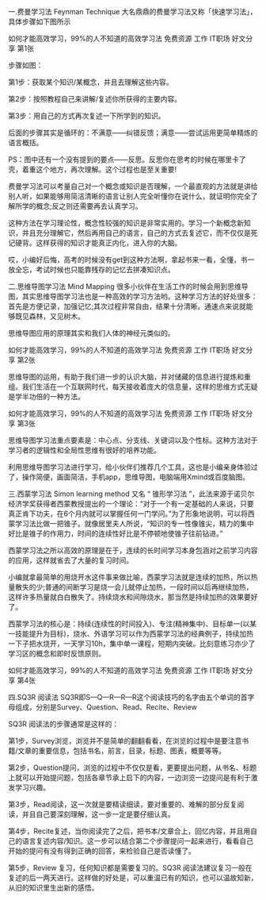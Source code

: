 一.费曼学习法 Feynman Technique
大名鼎鼎的费曼学习法又称「快速学习法」，具体步骤如下图所示

如何才能高效学习，99%的人不知道的高效学习法 免费资源 工作 IT职场 好文分享 第1张

步骤如图：


第1步：获取某个知识/某概念，并且去理解这些内容。

第2步：按照教程自己来讲解/复述你所获得的主要内容。

第3步：用自己的方式再次复述一下所学到的知识。

后面的步骤其实是循环的：不满意——纠错反馈；满意——尝试运用更简单精炼的语言概括。

PS：图中还有一个没有提到的要点——反思。反思你在思考的时候在哪里卡了壳，着重这个地方，再次理解。这个过程也是至关重要!

费曼学习法可以考量自己对一个概念或知识是否理解，一个最直观的方法就是讲给别人听，如果能够用简洁清晰的语言让别人完全听懂你在说什么，就证明你完全了解所学的概念;反之则还需要再去认真学习。

这种方法在学习理论性，概念性较强的知识是非常实用的。学习一个新概念新知识，并且充分理解它，然后再用自己的语言，自己的方式去复述它，而不仅仅是死记硬背。这样获得的知识才能真正内化，进入你的大脑。

哎，小编好后悔，高考的时候没有get到这种方法啊，拿起书来一看，全懂，书一放全忘，考试时候也只能靠残存的记忆去拼凑知识点。

二.思维导图学习法 Mind Mapping
很多小伙伴在生活工作的时候会用到思维导图，其实思维导图学习法也是一种高效的学习方法哟。这种学习方法的好处很多：首先是方便记录，加强记忆;其次过程非常自由，结果十分清晰。通速点来说就能够既见森林，又见树木。

思维导图应用的原理其实和我们人体的神经元类似的。

如何才能高效学习，99%的人不知道的高效学习法 免费资源 工作 IT职场 好文分享 第2张

思维导图的运用，有助于我们进一步的认识大脑，并对储藏的信息进行提炼和重组。我们生活在一个互联网时代，每天接收着庞大的信息量，这样的思维方式无疑是学半功倍的一种方法。

如何才能高效学习，99%的人不知道的高效学习法 免费资源 工作 IT职场 好文分享 第3张

思维导图学习法重点要素是：中心点、分支线、关键词以及个性标。这种方法对于学习者的逻辑性和全局性思维有很好的培养功能。

利用思维导图学习法进行学习，给小伙伴们推荐几个工具，这也是小编亲身体验过了，操作简便，画面简洁，手机app，思维导图，电脑端用Xmind或百度脑图。

三.西蒙学习法 Simon learning method
又名 “ 锥形学习法 ”，此法来源于诺贝尔经济学奖获得者西蒙教授提出的一个理论：“对于一个有一定基础的人来说，只要真正肯下功夫，在6个月内就可以掌握任何一门学问。”为了形象地说明，可以将西蒙学习法比做一把锥子。就像居里夫人所说，“知识的专一性像锥尖，精力的集中好比是锥子的作用力，时间的连续性好比是不停顿地使锥子往前钻进。”

西蒙学习法之所以高效的原理是在于，连续的长时间学习本身包涵对之前学习内容的应用，这样就省去了大量的复习时间。

小编就拿最简单的用烧开水这件事来做比喻，西蒙学习法就是连续的加热，所以热量散失的少;普通的间断学习是烧一会儿就停止加热，一段时间以后再继续加热，这样许多热量就白白散失了。持续烧水和间隙烧水，那当然是持续加热的效果要好了。

西蒙学习法的核心是：持续(连续性的时间投入)、专注(精神集中)、目标单一(以某一技能提升为目标)，烧水、外语学习可以作为西蒙学习法的经典例子，持续加热一下子把水烧开，一天学习10h，集中单一课程，短期内突破。比刻意练习亦少了学习区的概念和即时反馈原则。

如何才能高效学习，99%的人不知道的高效学习法 免费资源 工作 IT职场 好文分享 第4张

四.SQ3R 阅读法
SQ3R即S—Q—R—R—R这个阅读技巧的名字由五个单词的首字母组成，分别是Survey、Question、Read、Recite、Review

SQ3R 阅读法的步骤通常是这样的：

第1步，Survey浏览，浏览并不是简单的翻翻看看，在浏览的过程中是要注意书籍/文章的重要信息，包括书名，前言，目录，标题、图表，概要等等。

第2步，Question提问，浏览的过程中不仅仅是看，更要提出问题，从书名、标题上就可以开始提问题，包括各章节承上启下的内容，一边浏览一边提问是有利于激发学习兴趣。

第3步，Read阅读，这一次就是要精读细读，要对重要的、难解的部分反复阅读，并且自己要深刻理解，这一步一定是要仔细认真。

第4步，Recite复述，当你阅读完了之后，把书本/文章合上，回忆内容，并且用自己的语言复述内容/知识。这一步可以结合第二个步骤提问一起来进行，看看自己开始的提问有没有得到正确的回答，来检验自己是否读懂了。

第5步，Review 复习，任何知识都是需要复习的。SQ3R 阅读法建议复习一般在复述的后一两天进行。这样做的好处是，可以重温已有的知识，也可以温故知新，从旧的知识里生出新的感悟。

